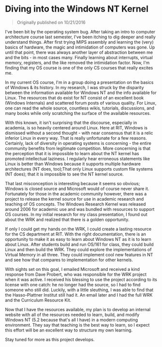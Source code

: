 # Diving into the Windows NT Kernel

> Originally published on 10/21/2016

I've been bit by the operating system bug. After taking an intro to computer architecture course last semester, I've been itching to dig deeper and really understand things. After first trying MIPS assembly and learning the (very) basics of hardware, the magic and intimidation of computers was gone. Up until that point, there was always another layer of abstraction between me and the bits - in most cases many. Finally learning about interrupts, virtual memory, registers, and the like removed the intimidation factor. Now, I'm finding that my OS course is one of the only CS courses that really excites me.

In my current OS course, I'm in a group doing a presentation on the basics of Windows & its history. In my research, I was struck by the disparity between the information available for Windows NT and the info available for Linux. The resources that do exist for NT consist of an excellent book (Windows Internals) and scattered forum posts of various quality. For Linux, one can read the whole source, countless wikis, tutorials, discussions, and many books while only scratching the surface of the available resources.

With this known, it isn't surprising that the discourse, especially in academia, is so heavily centered around Linux. Here at RIT, Windows is dismissed without a second thought - with near consensus that it is a relic inferior Linux in every way. That is really unfortunate for a few reasons. Certainly, lack of diversity in operating systems is concerning - the entire community benefits from legitimate competition. More concerning is that the perception that it is impossible to learn about the NT kernel has promoted intellectual laziness. I regularly hear erroneous statements like Linux is better than Windows because it supports multiple hardware architectures (NT does, too);That only Linux supports custom file systems (NT does); that it is impossible to see the NT kernel source.

That last misconception is interesting because it seems so obvious; Windows is closed source and Microsoft would of course never share it. Fortunately for those in the academic community however, there was a project to release the kernel source for use in academic research and teaching of OS concepts. The Windows Research Kernel was released around 2006 for academic use and was bundled with resources to support OS courses. In my initial research for my class presentation, I found out about the WRK and realized that there is a golden opportunity.

If only I could get my hands on the WRK, I could create a lasting resource for the CS department at RIT. With the right documentation, there is an opportunity to make it as easy to learn about Windows NT as it is to learn about Linux. After students build and run OS/161 for class, they could build Linux and then build the WRK. They could explore the implementations of Virtual Memory in all three. They could implement cool new features in NT and see how that compares to implementation for other kernels.


With sights set on this goal, I emailed Microsoft and received a kind response from Dave Probert, who was responsible for the WRK project when it was active. I received his blessing to use the project according to its license with one catch: he no longer had the source, so I had to find someone who still did. Luckily, with a little sleuthing, I was able to find that the Hasso-Plattner Institut  still had it. An email later and I had the full WRK and the Curriculum Resource Kit.

Now that I have the resources available, my plan is to develop an internal website with all of the resources needed to learn, build, and modify Windows NT (5.2 because that's all I have) in a modern computing environment. They say that teaching is the best way to learn, so I expect this effort will be an excellent way to structure my own learning.

Stay tuned for more as this project develops.
